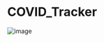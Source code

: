 # COVID_Tracker

![image](https://user-images.githubusercontent.com/13622306/161431649-9094b9ef-786f-422c-bd33-6c2c4bf8c18d.png)
